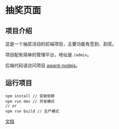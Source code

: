 # 抽奖页面

## 项目介绍

这是一个抽奖活动的前端项目，主要功能有签到、刮奖。

项目配有简单的管理平台，地址是 `/admin`。

后端代码请访问项目 [award-nodejs]()。

## 运行项目

```
npm install // 安装依赖
npm run dev // 开发模式
// or
npm run build // 生产模式
```

[文档](docs/README.md)
